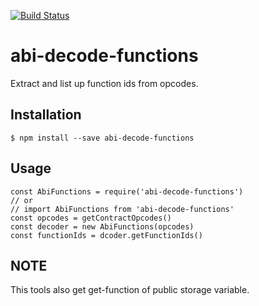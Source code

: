 [![Build Status](https://travis-ci.org/abi-decoder/abi-decode-functions.svg?branch=master)](https://travis-ci.org/abi-decoder/abi-decode-functions)

# abi-decode-functions
Extract and list up function ids from opcodes.

## Installation

```
$ npm install --save abi-decode-functions
```

## Usage

```
const AbiFunctions = require('abi-decode-functions')
// or 
// import AbiFunctions from 'abi-decode-functions'
const opcodes = getContractOpcodes()
const decoder = new AbiFunctions(opcodes)
const functionIds = dcoder.getFunctionIds()
```

## NOTE
This tools also get get-function of public storage variable.
